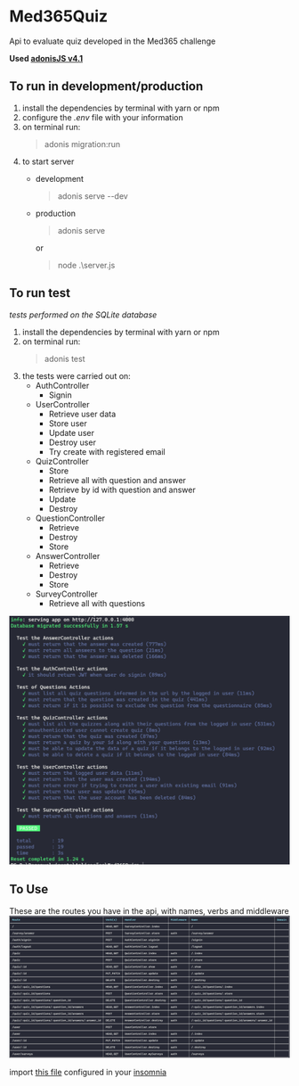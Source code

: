 # Med365Quiz
Api to evaluate quiz developed in the Med365 challenge

**Used [adonisJS v4.1](https://adonisjs.com/)**

## To run in development/production
  1. install the dependencies by terminal with yarn or npm
  2. configure the _.env_ file with your information
  3. on terminal run:
      > adonis migration:run
  4. to start server
      - development
        > adonis serve --dev
      - production
        > adonis serve

        or
        > node .\server.js
## To run test
_tests performed on the SQLite database_
  1. install the dependencies by terminal with yarn or npm
  2. on terminal run:
      > adonis test
  3. the tests were carried out on:
      - AuthController
        - Signin
      - UserController
        - Retrieve user data
        - Store user
        - Update user
        - Destroy user
        - Try create with registered email
      - QuizController
        - Store
        - Retrieve all with question and answer
        - Retrieve by id with question and answer
        - Update
        - Destroy
      - QuestionController
        - Retrieve
        - Destroy
        - Store
      - AnswerController
        - Retrieve
        - Destroy
        - Store
      - SurveyController
        - Retrieve all with questions

  ![](./assets/tests.png)

## To Use
These are the routes you have in the api, with names, verbs and middleware
![](./assets/routes.png)

import [this file](./assets/Insomnia_2020-12-15) configured in your [insomnia](https://insomnia.rest/)
